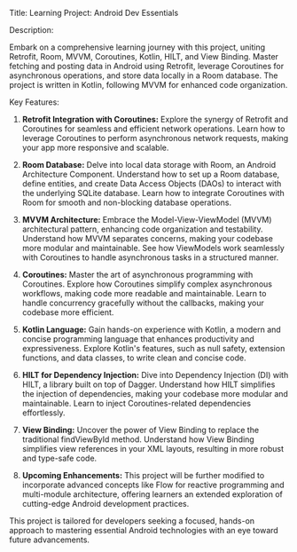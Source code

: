 Title: Learning Project: Android Dev Essentials

Description:

Embark on a comprehensive learning journey with this project, uniting Retrofit, Room, MVVM, Coroutines, Kotlin, HILT, and View Binding. Master fetching and posting data in Android using Retrofit, leverage Coroutines for asynchronous operations, and store data locally in a Room database. The project is written in Kotlin, following MVVM for enhanced code organization.

Key Features:

1. **Retrofit Integration with Coroutines:** Explore the synergy of Retrofit and Coroutines for seamless and efficient network operations. Learn how to leverage Coroutines to perform asynchronous network requests, making your app more responsive and scalable.

2. **Room Database:** Delve into local data storage with Room, an Android Architecture Component. Understand how to set up a Room database, define entities, and create Data Access Objects (DAOs) to interact with the underlying SQLite database. Learn how to integrate Coroutines with Room for smooth and non-blocking database operations.

3. **MVVM Architecture:** Embrace the Model-View-ViewModel (MVVM) architectural pattern, enhancing code organization and testability. Understand how MVVM separates concerns, making your codebase more modular and maintainable. See how ViewModels work seamlessly with Coroutines to handle asynchronous tasks in a structured manner.

4. **Coroutines:** Master the art of asynchronous programming with Coroutines. Explore how Coroutines simplify complex asynchronous workflows, making code more readable and maintainable. Learn to handle concurrency gracefully without the callbacks, making your codebase more efficient.

5. **Kotlin Language:** Gain hands-on experience with Kotlin, a modern and concise programming language that enhances productivity and expressiveness. Explore Kotlin's features, such as null safety, extension functions, and data classes, to write clean and concise code.

6. **HILT for Dependency Injection:** Dive into Dependency Injection (DI) with HILT, a library built on top of Dagger. Understand how HILT simplifies the injection of dependencies, making your codebase more modular and maintainable. Learn to inject Coroutines-related dependencies effortlessly.

7. **View Binding:** Uncover the power of View Binding to replace the traditional findViewById method. Understand how View Binding simplifies view references in your XML layouts, resulting in more robust and type-safe code.

8. **Upcoming Enhancements:** This project will be further modified to incorporate advanced concepts like Flow for reactive programming and multi-module architecture, offering learners an extended exploration of cutting-edge Android development practices.

This project is tailored for developers seeking a focused, hands-on approach to mastering essential Android technologies with an eye toward future advancements.
